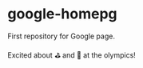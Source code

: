 # google-homepg

First repository for Google page.

Excited about :golf: and :basketball: at the olympics!

